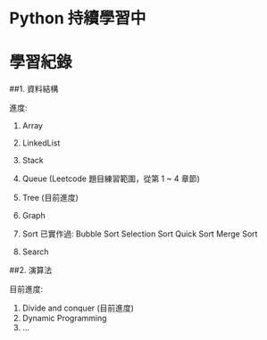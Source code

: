 # Python 持續學習中
# 學習紀錄

##1. 資料結構

進度:
  1. Array
  2. LinkedList
  3. Stack
  4. Queue (Leetcode 題目練習範圍，從第 1 ~ 4 章節)
  5. Tree (目前進度)
  6. Graph
  7. Sort
        已實作過:
            Bubble Sort
            Selection Sort
            Quick Sort
            Merge Sort

  8. Search


##2. 演算法

目前進度:
   1. Divide and conquer (目前進度)
   2. Dynamic Programming
   3. ...
